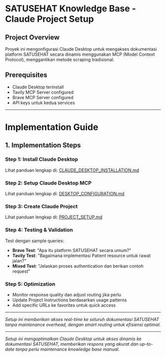 # SATUSEHAT Knowledge Base - Claude Project Setup

## Project Overview
Proyek ini mengonfigurasi Claude Desktop untuk mengakses dokumentasi platform SATUSEHAT secara dinamis menggunakan MCP (Model Context Protocol), menggantikan metode scraping tradisional.

## Prerequisites
- Claude Desktop terinstall
- Tavily MCP Server configured
- Brave MCP Server configured
- API keys untuk kedua services

---

# Implementation Guide

## 1. Implementation Steps

### Step 1: Install Claude Desktop
Lihat panduan lengkap di: [CLAUDE_DESKTOP_INSTALLATION.md](https://github.com/ahidayatxx/SATUSEHAT-knowledge-base-claude-project/blob/master/CLAUDE_DESKTOP_INSTALLATION.md)

### Step 2: Setup Claude Desktop MCP
Lihat panduan lengkap di: [DESKTOP_CONFIGURATION.md](https://github.com/ahidayatxx/SATUSEHAT-knowledge-base-claude-project/blob/master/DESKTOP_CONFIGURATION.md)

### Step 3: Create Claude Project
Lihat panduan lengkap di: [PROJECT_SETUP.md](https://github.com/ahidayatxx/SATUSEHAT-knowledge-base-claude-project/blob/master/PROJECT_SETUP.md)

### Step 4: Testing & Validation
Test dengan sample queries:
- **Brave Test**: "Apa itu platform SATUSEHAT secara umum?"
- **Tavily Test**: "Bagaimana implementasi Patient resource untuk rawat jalan?"
- **Mixed Test**: "Jelaskan proses authentication dan berikan contoh request"

### Step 5: Optimization
- Monitor response quality dan adjust routing jika perlu
- Update Project Instructions berdasarkan usage patterns
- Add specific URLs ke favorites untuk quick access

---

*Setup ini memberikan akses real-time ke seluruh dokumentasi SATUSEHAT tanpa maintenance overhead, dengan smart routing untuk efisiensi optimal.*

---

*Setup ini mengoptimalkan Claude Desktop untuk akses dinamis ke dokumentasi SATUSEHAT, memberikan respons yang akurat dan up-to-date tanpa perlu maintenance knowledge base manual.*